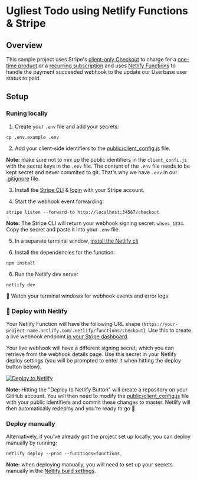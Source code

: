 # Ugliest Todo using Netlify Functions & Stripe

## Overview

This sample project uses Stripe's [client-only Checkout](https://stripe.com/docs/payments/checkout/client-only) to charge for a [one-time product](https://stripe.com/docs/payments/checkout/client) or a [recurring subscription](https://stripe.com/docs/payments/checkout/client-subscription) and uses [Netlify Functions](https://www.netlify.com/products/functions/) to handle the payment succeeded webhook to the update our Userbase user status to paid.

## Setup

### Runing locally

1. Create your `.env` file and add your secrets:

```shell
cp .env.example .env
```

2. Add your client-side identifiers to the [public/client_config.js](public/client_config.js) file.

**Note:** make sure not to mix up the public identifiers in the `client_confi.js` with the secret keys in the `.env` file. The content of the `.env` file needs to be kept secret and never commited to git. That's why we have `.env` in our [.gitignore](.gitignore) file.

3. Install the [Stripe CLI](https://github.com/stripe/stripe-cli#installation) & [login](https://github.com/stripe/stripe-cli/wiki/login-command) with your Stripe account.

4. Start the webhook event forwarding:

```shell
stripe listen --forward-to http://localhost:34567/checkout
```

**Note:** The Stripe CLI will return your webhook signing secret: `whsec_1234`. Copy the secret and paste it into your `.env` file.

5. In a separate terminal window, [install the Netlify cli](https://github.com/netlify/cli/blob/master/docs/netlify-dev.md#netlify-functions)

6. Install the dependencies for the function:

```shell
npm install
```

6. Run the Netlify dev server

```shell
netlify dev
```

🎉 Watch your terminal windows for webhook events and error logs.

### 💫 Deploy with Netlify

Your Netlify Function will have the following URL shape (`https://your-project-name.netlify.com/.netlify/functions/checkout`). Use this to create a live webhook endpoint [in your Stripe dashboard](https://stripe.com/docs/webhooks/setup#configure-webhook-settings).

Your live webhook will have a different signing secret, which you can retrieve from the webhook details page. Use this secret in your Netlify deploy settings (you will be prompted to enter it when hitting the deploy button below).

[![Deploy to Netlify](https://www.netlify.com/img/deploy/button.svg)](https://github.com/encrypted-dev/userbase-samples/tree/master/ugliest-todo-stripe-netlify)

**Note:** Hitting the "Deploy to Netlify Button" will create a repository on your GitHub account. You will then need to modify the [public/client_config.js](public/client_config.js) file with your public identifiers and commit these changes to master. Netlify will then automatically redeploy and you're ready to go 🎉

### Deploy manually

Alternatively, if you've already got the project set up locally, you can deploy manually by running:

```shell
netlify deploy --prod --functions=functions
```

**Note:** when deploying manually, you will need to set up your secrets manually in the [Netlify build settings](https://app.netlify.com/sites/userbase-with-stripe/settings/deploys#environment-variables).
